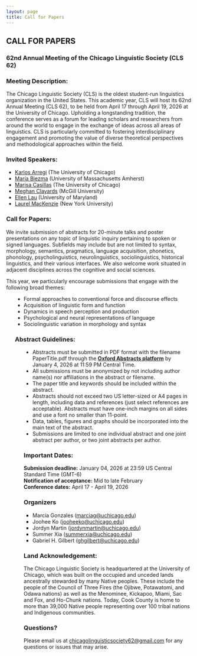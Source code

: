 ```yaml
---
layout: page
title: Call for Papers
---
```


<h2>
  CALL FOR PAPERS
</h2>
<h3>
  62nd Annual Meeting of the Chicago Linguistic Society (CLS 62)<br>
</h3>

<h3>Meeting Description:</h3>
  
The Chicago Linguistic Society (CLS) is the oldest student-run linguistics organization in the United States. This academic year, CLS will host its 62nd Annual Meeting (CLS 62), to be held from April 17 through April 19, 2026 at the University of Chicago. Upholding a longstanding tradition, the conference serves as a forum for leading scholars and researchers from around the world to engage in the exchange of ideas across all areas of linguistics. CLS is particularly committed to fostering interdisciplinary engagement and promoting the value of diverse theoretical perspectives and methodological approaches within the field.

<h3>Invited Speakers:</h3>

<ul>
  <li><a href="https://home.uchicago.edu/~karlos/">Karlos Arregi</a> (The University of Chicago)</li>
  <li><a href="https://mariabiezma.com">María Biezma</a> (University of Massachusetts Amherst)</li>
  <li><a href="https://chatterlab.uchicago.edu/bios/marisa-aboutme/">Marisa Casillas</a> (The University of Chicago)</li>
  <li><a href="https://www.mcgill.ca/linguistics/meghan-clayards-sheher">Meghan Clayards</a> (McGill University)</li>
  <li><a href="https://ellenlau.net">Ellen Lau</a> (University of Maryland)</li>
  <li><a href="https://www.laurelmackenzie.com">Laurel MacKenzie</a> (New York University)</li>
</ul>

<h3>Call for Papers:</h3>

We invite submission of abstracts for 20-minute talks and poster presentations on any topic of linguistic inquiry pertaining to spoken or signed languages. Subfields may include but are not limited to syntax, morphology, semantics, pragmatics, language acquisition, phonetics, phonology, psycholinguistics, neurolinguistics, sociolinguistics, historical linguistics, and their various interfaces. We also welcome work situated in adjacent disciplines across the cognitive and social sciences.

This year, we particularly encourage submissions that engage with the following broad themes:

<ul><ul style="list-style:disc;">
  <li>Formal approaches to conventional force and discourse effects</li>
  <li>Acquisition of linguistic form and function</li>
  <li>Dynamics in speech perception and production</li>
  <li>Psychological and neural representations of language</li>
  <li>Sociolinguistic variation in morphology and syntax</li>
</ul>

<h3>Abstract Guidelines:</h3>

<ul><ul style="list-style:disc;">
  <li>Abstracts must be submitted in PDF format with the filename PaperTitle.pdf through the <strong><a href="https://tinyurl.com/cls62cfp">Oxford Abstracts platform</a></strong> by January 4, 2026 at 11:59 PM Central Time.</li>
  <li>All submissions must be anonymized by not including author name(s) nor affiliations in the abstract or filename.</li>
  <li>The paper title and keywords should be included within the abstract.</li>
  <li>Abstracts should not exceed two US letter-sized or A4 pages in length, including data and references (just select references are acceptable). Abstracts must have one-inch margins on all sides and use a font no smaller than 11-point.</li>
  <li>Data, tables, figures and graphs should be incorporated into the main text of the abstract.</li>
  <li>Submissions are limited to one individual abstract and one joint abstract per author, or two joint abstracts per author.</li>
</ul>

<h3>Important Dates:</h3>

<strong>Submission deadline:</strong> January 04, 2026 at 23:59 US Central Standard Time (GMT-6)<br>
<strong>Notification of acceptance:</strong> Mid to late February<br>
<strong>Conference dates:</strong> April 17 - April 19, 2026<br>

<h3>Organizers</h3>

<ul>
  <li>Marcia Gonzales (<a href="mailto:marciag@uchicago.edu">marciag@uchicago.edu</a>)</li>
  <li>Joohee Ko (<a href="mailto:jooheeko@uchicago.edu">jooheeko@uchicago.edu</a>)</li>
  <li>Jordyn Martin (<a href="mailto:jordynmartin@uchicago.edu">jordynmartin@uchicago.edu</a>)</li>
  <li>Summer Xia (<a href="mailto:summerxia@uchicago.edu">summerxia@uchicago.edu</a>)</li>
  <li>Gabriel H. Gilbert (<a href="mailto:ghgilbert@uchicago.edu">ghgilbert@uchicago.edu</a>)</li>
</ul>

<h3>Land Acknowledgement:</h3>
  
The Chicago Linguistic Society is headquartered at the University of Chicago, which was built on the occupied and unceded lands ancestrally stewarded by many Native peoples. These include the people of the Council of Three Fires (the Ojibwe, Potawatomi, and Odawa nations) as well as the Menominee, Kickapoo, Miami, Sac and Fox, and Ho-Chunk nations. Today, Cook County is home to more than 39,000 Native people representing over 100 tribal nations and Indigenous communities.

<h3>Questions?</h3>
  
<p>Please email us at <a href="mailto:chicagolinguisticsociety62@gmail.com">chicagolinguisticsociety62@gmail.com</a> for any questions or issues that may arise.</p>
